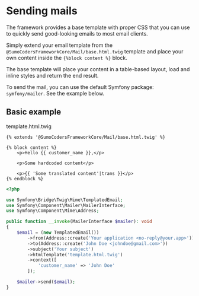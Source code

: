 # Sending mails

The framework provides a base template with proper CSS that you can use to quickly send good-looking emails to most email clients.

Simply extend your email template from the `@SumoCodersFrameworkCore/Mail/base.html.twig` template and place your own content inside the `{%block content %}` block.

The base template will place your content in a table-based layout, load and inline styles and return the end result.

To send the mail, you can use the default Symfony package: `symfony/mailer`. See the example below. 

## Basic example

template.html.twig
```twig
{% extends '@SumoCodersFrameworkCore/Mail/base.html.twig' %}

{% block content %}
    <p>Hello {{ customer_name }},</p>
    
    <p>Some hardcoded content</p>
    
    <p>{{ 'Some translated content'|trans }}</p>
{% endblock %}
```

```php
<?php

use Symfony\Bridge\Twig\Mime\TemplatedEmail;
use Symfony\Component\Mailer\MailerInterface;
use Symfony\Component\Mime\Address;

public function __invoke(MailerInterface $mailer): void
{
    $email = (new TemplatedEmail())
        ->from(Address::create('Your application <no-reply@your.app>'))
        ->to(Address::create('John Doe <johndoe@gmail.com>'))
        ->subject('Your subject')
        ->htmlTemplate('template.html.twig')
        ->context([
            'customer_name' => 'John Doe'
        ]);

    $mailer->send($email);
}

```
